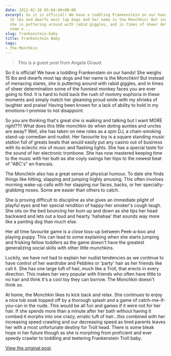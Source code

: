 ```yaml
---
date: 2012-02-26 05:04:00+00:00
excerpt: So it is official! We have a toddling Frankenstein on our hands! She weighs
  15 lbs and dwarfs most lap dogs and her name is the Monchkin! But instead of menacing stares,
  she is puttering around with rabid giggles, and in times of sheer determination
  some o...
slug: frankenstein-baby
title: Frankenstein Baby
tags:
- the Monchkin
---
```


> This is a guest post from Angela Giraud.

So it is official! We have a toddling Frankenstein on our hands! She weighs 15 lbs and dwarfs most lap dogs and her name is the Monchkin! But instead of menacing stares, she is puttering around with rabid giggles, and in times of sheer determination some of the funniest monkey faces you are ever going to find. It is hard to hold back the rush of mommy euphoria in these moments and simply match her gleaming proud smile with my shrieks of laughter and praise! Having been known for a lack of ability to hold in my emotions-I promise to not disappoint.

So you are thinking that's great she is walking and talking but I want MORE _right_??!! What does this little monchkin do when doting aunties and uncles are away? Well, she has taken on new roles as a spin DJ, a chain-smoking stand-up comedian and nudist. Her favourite toy is a square standing music station full of greats beats that would easily put any casino out of business with its eclectic mix of music and flashing lights. She has a special taste for the sound of her electronic trombone. She has now mastered keeping time to the music with her butt-as she coyly swings her hips to the newest beat of "ABC's" en francais.

The Monchkin also has a great sense of physical humour. To date she finds things like hitting, slapping and jumping highly amusing. This often involves morning wake-up calls with her slapping our faces, backs, or her specialty-grabbing noses. Some are easier than others to catch. 

She is proving difficult to discipline as she gives an immediate plight of playful eyes and her special rendition of happy-her smoker's cough laugh. She sits on the bed bouncing her bum up and down as she tips her head backward and lets out a loud and hearty 'hahahaa' that sounds way more like a panting dog than much else.

Her all time favourite game is a close toss-up between Peek-a-boo and playing puppy. This can lead to some explaining when she starts jumping and frisking fellow toddlers as the game doesn't have the greatest generalizing social skills with other little munchkins. 

Luckily, we have not had to explain her nudist tendencies as we continue to have control of her wardrobe and Pebbles or 'party' hair as her friends like call it. She has one large tuft of hair, much like a Troll, that erects in every direction. This makes her very popular with friends who often have little to no hair and think it's a cool toy they can borrow. The Monchkin doesn't think so. 

At home, the Monchkin likes to kick back and relax. She continues to enjoy a nice tub soak topped off by a thorough splash and a game of catch-me-if-you-can in the nude. This would be all fun and games if it were not for her hair. If she spends more than a minute after her bath without having it combed it morphs into one crazy, erratic tuft of hair...this combined with her increasing speed crawling and our decreasing speed as tired parents leaves her with a most unfortunate destiny for Troll head. There is some bleak hope in her future though as she is morphing from proficient and ever speedy crawler to toddling and teetering Frankenstein Troll baby.

[View the original post](https://aprivateword.wordpress.com/2012/02/26/frankenstein-baby/).
